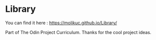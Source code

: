 # Library

You can find it here : https://molikuc.github.io/Library/

Part of The Odin Project Curriculum. Thanks for the cool project ideas.
